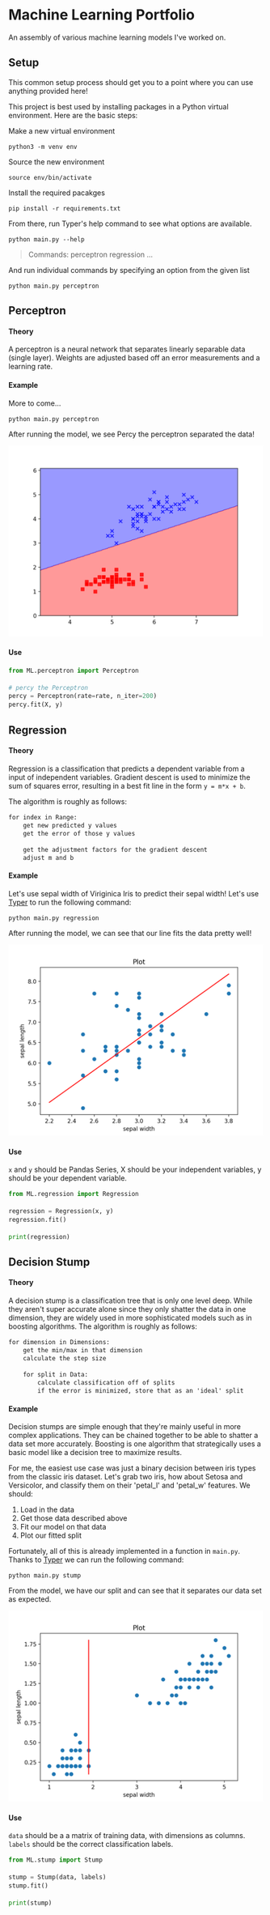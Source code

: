 # Machine Learning Portfolio
An assembly of various machine learning models I've worked on.

## Setup

This common setup process should get you to a point where you can use anything provided here!

This project is best used by installing packages in a Python virtual environment.
Here are the basic steps:

Make a new virtual environment
```
python3 -m venv env
```

Source the new environment
```
source env/bin/activate
```

Install the required pacakges
```
pip install -r requirements.txt
```

From there, run Typer's help command to see what options are available.

```
python main.py --help
```
> Commands:
  perceptron
  regression
  ...


And run individual commands by specifying an option from the given list

```
python main.py perceptron
```

## Perceptron

#### Theory

A perceptron is a neural network that separates linearly separable data (single layer).
Weights are adjusted based off an error measurements and a learning rate.

#### Example

More to come...

```shell script
python main.py perceptron
```

After running the model, we see Percy the perceptron separated the data!

![Regression](images/perceptron.png)

#### Use

```python
from ML.perceptron import Perceptron

# percy the Perceptron
percy = Perceptron(rate=rate, n_iter=200)
percy.fit(X, y)
```


## Regression

#### Theory

Regression is a classification that predicts a dependent variable from a input of independent variables.
Gradient descent is used to minimize the sum of squares error, resulting in a best fit line in the form `y = m*x + b`.

The algorithm is roughly as follows:

```
for index in Range:
    get new predicted y values
    get the error of those y values
    
    get the adjustment factors for the gradient descent
    adjust m and b
```

#### Example

Let's use sepal width of Viriginica Iris to predict their sepal width!
Let's use [Typer](https://github.com/tiangolo/typer) to run the following command:

```shell script
python main.py regression
```

After running the model, we can see that our line fits the data pretty well!

![Regression](images/regression.png)

#### Use

`x` and `y` should be Pandas Series, X should be your independent variables, y should be your dependent variable.

```python
from ML.regression import Regression

regression = Regression(x, y)
regression.fit()

print(regression)
```

## Decision Stump

#### Theory

A decision stump is a classification tree that is only one level deep.
While they aren't super accurate alone since they only shatter the data in one dimension, they are widely used in more sophisticated models such as in boosting algorithms.
The algorithm is roughly as follows:

```
for dimension in Dimensions:
    get the min/max in that dimension
    calculate the step size
    
    for split in Data:
        calculate classification off of splits
        if the error is minimized, store that as an 'ideal' split
```

#### Example

Decision stumps are simple enough that they're mainly useful in more complex applications.
They can be chained together to be able to shatter a data set more accurately.
Boosting is one algorithm that strategically uses a basic model like a decision tree to maximize results.

For me, the easiest use case was just a binary decision between iris types from the classic iris dataset.
Let's grab two iris, how about Setosa and Versicolor, and classify them on their 'petal_l' and 'petal_w' features.
We should:

1. Load in the data
2. Get those data described above
3. Fit our model on that data 
4. Plot our fitted split

Fortunately, all of this is already implemented in a function in `main.py`.
Thanks to [Typer](https://github.com/tiangolo/typer) we can run the following command:

```shell script
python main.py stump
```

From the model, we have our split and can see that it separates our data set as expected.

![Decision Stump](images/stump.png)

#### Use

`data` should be a a matrix of training data, with dimensions as columns.
`labels` should be the correct classification labels.

```python
from ML.stump import Stump

stump = Stump(data, labels)
stump.fit()

print(stump)
```